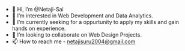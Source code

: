 - 👋 Hi, I’m @Netaji-Sai
- 👀 I’m interested in Web Development and Data Analytics.
- 🌱 I’m currently seeking for a oppurtunity to apply my skills and gain hands on experience.
- 💞️ I’m looking to collaborate on Web Design Projects.
- 📫 How to reach me - netajisuru2004@gmail.com

<!---
Netaji-Sai/Netaji-Sai is a ✨ special ✨ repository because its `README.md` (this file) appears on your GitHub profile.
You can click the Preview link to take a look at your changes.
--->
